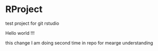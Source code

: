 # RProject
test project for git rstudio


Hello world !!!

this change I am doing second time in repo for mearge understanding